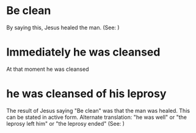 
# Be clean
By saying this, Jesus healed the man. (See: )

# Immediately he was cleansed
At that moment he was cleansed

# he was cleansed of his leprosy
The result of Jesus saying "Be clean" was that the man was healed. This can be stated in active form. Alternate translation: "he was well" or "the leprosy left him" or "the leprosy ended" (See: )
